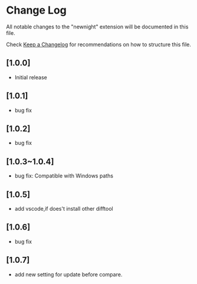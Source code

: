 # Change Log

All notable changes to the "newnight" extension will be documented in this file.

Check [Keep a Changelog](http://keepachangelog.com/) for recommendations on how to structure this file.

## [1.0.0]

- Initial release

## [1.0.1]

- bug fix

## [1.0.2]

- bug fix

## [1.0.3~1.0.4]

- bug fix: Compatible with Windows paths

## [1.0.5]

- add vscode,if does't install other difftool

## [1.0.6]

- bug fix

## [1.0.7]

- add new setting for update before compare.
